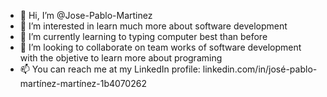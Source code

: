 - 👋 Hi, I’m @Jose-Pablo-Martinez
- 👀 I’m interested in learn much more about software development
- 🌱 I’m currently learning to typing computer best than before
- 💞️ I’m looking to collaborate on team works of software development with the objetive to learn more about programing
- 📫 You can reach me at my LinkedIn profile: linkedin.com/in/josé-pablo-martínez-martínez-1b4070262

<!---
Jose-Pablo-Martinez/Jose-Pablo-Martinez is a ✨ special ✨ repository because its `README.md` (this file) appears on your GitHub profile.
You can click the Preview link to take a look at your changes.
--->
